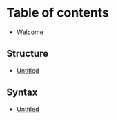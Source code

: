 # Table of contents

* [Welcome](README.md)

## Structure

* [Untitled](structure/untitled.md)

## Syntax

* [Untitled](syntax/untitled.md)

